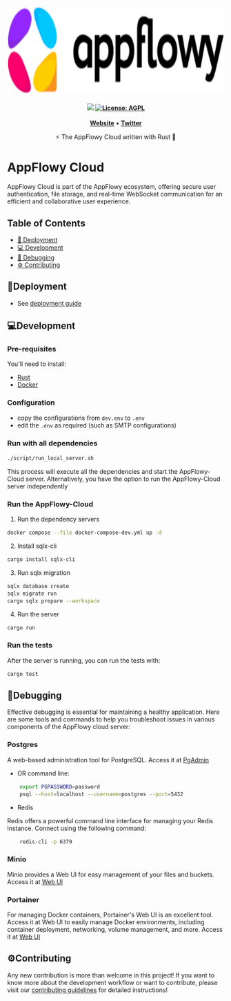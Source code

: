 <p align="center">
    <picture>
        <source srcset="assets/logos/appflowy_logo_white.svg" media="(prefers-color-scheme: dark)"/>
        <img src="assets/logos/appflowy_logo_black.svg"  width="500" height="200" />
    </picture>
</p>

<h4 align="center">
    <a href="https://discord.gg/9Q2xaN37tV"><img src="https://img.shields.io/badge/AppFlowy.IO-discord-orange"></a>
    <a href="https://opensource.org/licenses/AGPL-3.0"><img src="https://img.shields.io/badge/license-AGPL-purple.svg" alt="License: AGPL"></a>
</h4>

<p align="center">
    <a href="https://www.appflowy.com"><b>Website</b></a> •
    <a href="https://twitter.com/appflowy"><b>Twitter</b></a>
</p>

<p align="center">⚡ The AppFlowy Cloud written with Rust 🦀</p>

# AppFlowy Cloud

AppFlowy Cloud is part of the AppFlowy ecosystem, offering secure user authentication, file storage,
and real-time WebSocket communication for an efficient and collaborative user experience.

## Table of Contents

- [🚀 Deployment](#deployment)
- [💻 Development](#development)
- [🐞 Debugging](#debugging)
- [⚙️ Contributing](#️contributing)

## 🚀Deployment

- See [deployment guide](./doc/DEPLOYMENT.md)

## 💻Development

### Pre-requisites

You'll need to install:

- [Rust](https://www.rust-lang.org/tools/install)
- [Docker](https://docs.docker.com/get-docker/)

### Configuration

- copy the configurations from `dev.env` to `.env`
- edit the `.env` as required (such as SMTP configurations)

### Run with all dependencies

```bash
./script/run_local_server.sh
```

This process will execute all the dependencies and start the AppFlowy-Cloud server. Alternatively,
you have the option to run the AppFlowy-Cloud server independently

### Run the AppFlowy-Cloud

1. Run the dependency servers

```bash
docker compose --file docker-compose-dev.yml up -d
```

2. Install sqlx-cli

```bash
cargo install sqlx-cli
```

3. Run sqlx migration

```bash
sqlx database create
sqlx migrate run
cargo sqlx prepare --workspace
```

4. Run the server

```bash
cargo run
```

### Run the tests

After the server is running, you can run the tests with:

```bash
cargo test
```

## 🐞Debugging

Effective debugging is essential for maintaining a healthy application. Here are some tools and commands to help you
troubleshoot issues in various components of the AppFlowy cloud server:

### Postgres

A web-based administration tool for PostgreSQL. Access it at [PgAdmin](http://localhost:5400)

- OR command line:

```bash
    export PGPASSWORD=password
    psql --host=localhost --username=postgres --port=5432
```

- Redis

Redis offers a powerful command line interface for managing your Redis instance. Connect using the following command:

```bash
    redis-cli -p 6379
```

### Minio

Minio provides a Web UI for easy management of your files and buckets. Access it at [Web UI](http://localhost:9001)

### Portainer

For managing Docker containers, Portainer's Web UI is an excellent tool. Access it at Web UI to easily manage Docker
environments, including container deployment, networking, volume management, and more. Access it
at [Web UI](http://localhost:9442)

## ⚙️Contributing

Any new contribution is more than welcome in this project!
If you want to know more about the development workflow or want to contribute, please visit
our [contributing guidelines](./doc/CONTRIBUTING.md) for detailed instructions!
